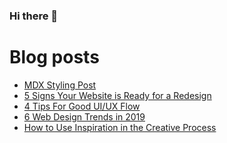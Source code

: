 ### Hi there 👋

# Blog posts

<!-- BLOG-POST-LIST:START -->
- [MDX Styling Post](
            https://bornwhitfield-git-develop.darkristy.vercel.app/posts/mdx-styling
          )
- [5 Signs Your Website is Ready for a Redesign](
            https://bornwhitfield-git-develop.darkristy.vercel.app/posts/5-signs-your-website-is-ready-for-a-redesign
          )
- [4 Tips For Good UI/UX Flow](
            https://bornwhitfield-git-develop.darkristy.vercel.app/posts/4-tips-for-good-ui-ux-flow
          )
- [6 Web Design Trends in 2019](
            https://bornwhitfield-git-develop.darkristy.vercel.app/posts/6-web-design-trends-in-2019
          )
- [How to Use Inspiration in the Creative Process](
            https://bornwhitfield-git-develop.darkristy.vercel.app/posts/how-to-use-inspiration-in-the-creative-process
          )
<!-- BLOG-POST-LIST:END -->

<!--
**darkristy/darkristy** is a ✨ _special_ ✨ repository because its `README.md` (this file) appears on your GitHub profile.

Here are some ideas to get you started:

- 🔭 I’m currently working on ...
- 🌱 I’m currently learning ...
- 👯 I’m looking to collaborate on ...
- 🤔 I’m looking for help with ...
- 💬 Ask me about ...
- 📫 How to reach me: ...
- 😄 Pronouns: ...
- ⚡ Fun fact: ...
-->
